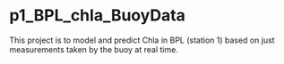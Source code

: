 # p1_BPL_chla_BuoyData

This project is to model and predict Chla in BPL (station 1) based on just measurements taken by the buoy at real time.
